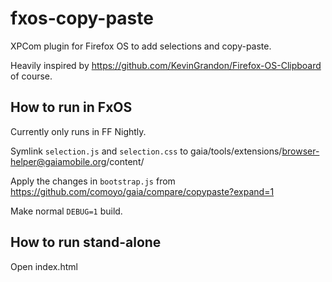fxos-copy-paste
===============

XPCom plugin for Firefox OS to add selections and copy-paste.

Heavily inspired by https://github.com/KevinGrandon/Firefox-OS-Clipboard of course.

## How to run in FxOS

Currently only runs in FF Nightly.

Symlink `selection.js` and `selection.css` to gaia/tools/extensions/browser-helper@gaiamobile.org/content/

Apply the changes in `bootstrap.js` from https://github.com/comoyo/gaia/compare/copypaste?expand=1

Make normal `DEBUG=1` build.

## How to run stand-alone

Open index.html